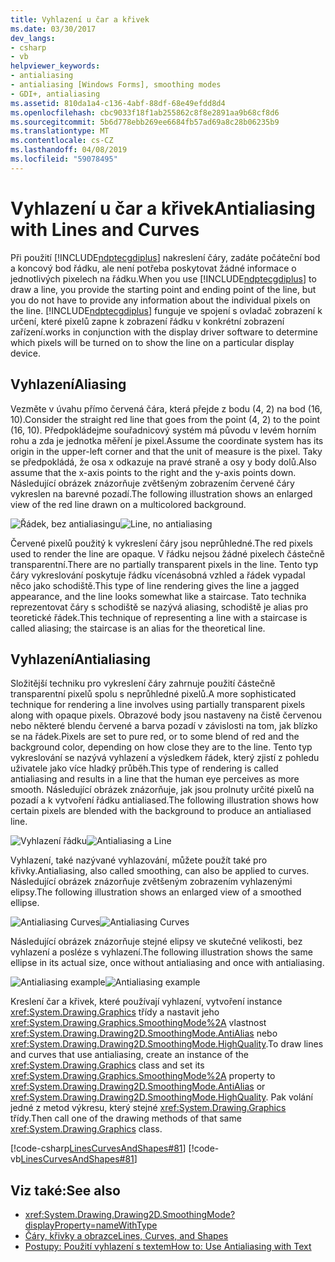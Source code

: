 ```yaml
---
title: Vyhlazení u čar a křivek
ms.date: 03/30/2017
dev_langs:
- csharp
- vb
helpviewer_keywords:
- antialiasing
- antialiasing [Windows Forms], smoothing modes
- GDI+, antialiasing
ms.assetid: 810da1a4-c136-4abf-88df-68e49efdd8d4
ms.openlocfilehash: cbc9033f18f1ab255862c8f8e2891aa9b68cf8d6
ms.sourcegitcommit: 5b6d778ebb269ee6684fb57ad69a8c28b06235b9
ms.translationtype: MT
ms.contentlocale: cs-CZ
ms.lasthandoff: 04/08/2019
ms.locfileid: "59078495"
---
```

# <a name="antialiasing-with-lines-and-curves"></a><span data-ttu-id="a7924-102">Vyhlazení u čar a křivek</span><span class="sxs-lookup"><span data-stu-id="a7924-102">Antialiasing with Lines and Curves</span></span>
<span data-ttu-id="a7924-103">Při použití [!INCLUDE[ndptecgdiplus](../../../../includes/ndptecgdiplus-md.md)] nakreslení čáry, zadáte počáteční bod a koncový bod řádku, ale není potřeba poskytovat žádné informace o jednotlivých pixelech na řádku.</span><span class="sxs-lookup"><span data-stu-id="a7924-103">When you use [!INCLUDE[ndptecgdiplus](../../../../includes/ndptecgdiplus-md.md)] to draw a line, you provide the starting point and ending point of the line, but you do not have to provide any information about the individual pixels on the line.</span></span> [!INCLUDE[ndptecgdiplus](../../../../includes/ndptecgdiplus-md.md)] <span data-ttu-id="a7924-104">funguje ve spojení s ovladač zobrazení k určení, které pixelů zapne k zobrazení řádku v konkrétní zobrazení zařízení.</span><span class="sxs-lookup"><span data-stu-id="a7924-104">works in conjunction with the display driver software to determine which pixels will be turned on to show the line on a particular display device.</span></span>  
  
## <a name="aliasing"></a><span data-ttu-id="a7924-105">Vyhlazení</span><span class="sxs-lookup"><span data-stu-id="a7924-105">Aliasing</span></span>  
 <span data-ttu-id="a7924-106">Vezměte v úvahu přímo červená čára, která přejde z bodu (4, 2) na bod (16, 10).</span><span class="sxs-lookup"><span data-stu-id="a7924-106">Consider the straight red line that goes from the point (4, 2) to the point (16, 10).</span></span> <span data-ttu-id="a7924-107">Předpokládejme souřadnicový systém má původu v levém horním rohu a zda je jednotka měření je pixel.</span><span class="sxs-lookup"><span data-stu-id="a7924-107">Assume the coordinate system has its origin in the upper-left corner and that the unit of measure is the pixel.</span></span> <span data-ttu-id="a7924-108">Taky se předpokládá, že osa x odkazuje na pravé straně a osy y body dolů.</span><span class="sxs-lookup"><span data-stu-id="a7924-108">Also assume that the x-axis points to the right and the y-axis points down.</span></span> <span data-ttu-id="a7924-109">Následující obrázek znázorňuje zvětšeným zobrazením červené čáry vykreslen na barevné pozadí.</span><span class="sxs-lookup"><span data-stu-id="a7924-109">The following illustration shows an enlarged view of the red line drawn on a multicolored background.</span></span>  
  
 <span data-ttu-id="a7924-110">![Řádek, bez antialiasingu](./media/aboutgdip02-art33.gif "AboutGdip02_Art33")</span><span class="sxs-lookup"><span data-stu-id="a7924-110">![Line, no antialiasing](./media/aboutgdip02-art33.gif "AboutGdip02_Art33")</span></span>  
  
 <span data-ttu-id="a7924-111">Červené pixelů použitý k vykreslení čáry jsou neprůhledné.</span><span class="sxs-lookup"><span data-stu-id="a7924-111">The red pixels used to render the line are opaque.</span></span> <span data-ttu-id="a7924-112">V řádku nejsou žádné pixelech částečně transparentní.</span><span class="sxs-lookup"><span data-stu-id="a7924-112">There are no partially transparent pixels in the line.</span></span> <span data-ttu-id="a7924-113">Tento typ čáry vykreslování poskytuje řádku vícenásobná vzhled a řádek vypadal něco jako schodiště.</span><span class="sxs-lookup"><span data-stu-id="a7924-113">This type of line rendering gives the line a jagged appearance, and the line looks somewhat like a staircase.</span></span> <span data-ttu-id="a7924-114">Tato technika reprezentovat čáry s schodiště se nazývá aliasing, schodiště je alias pro teoretické řádek.</span><span class="sxs-lookup"><span data-stu-id="a7924-114">This technique of representing a line with a staircase is called aliasing; the staircase is an alias for the theoretical line.</span></span>  
  
## <a name="antialiasing"></a><span data-ttu-id="a7924-115">Vyhlazení</span><span class="sxs-lookup"><span data-stu-id="a7924-115">Antialiasing</span></span>  
 <span data-ttu-id="a7924-116">Složitější techniku pro vykreslení čáry zahrnuje použití částečně transparentní pixelů spolu s neprůhledné pixelů.</span><span class="sxs-lookup"><span data-stu-id="a7924-116">A more sophisticated technique for rendering a line involves using partially transparent pixels along with opaque pixels.</span></span> <span data-ttu-id="a7924-117">Obrazové body jsou nastaveny na čistě červenou nebo některé blendu červené a barva pozadí v závislosti na tom, jak blízko se na řádek.</span><span class="sxs-lookup"><span data-stu-id="a7924-117">Pixels are set to pure red, or to some blend of red and the background color, depending on how close they are to the line.</span></span> <span data-ttu-id="a7924-118">Tento typ vykreslování se nazývá vyhlazení a výsledkem řádek, který zjistí z pohledu uživatele jako více hladký průběh.</span><span class="sxs-lookup"><span data-stu-id="a7924-118">This type of rendering is called antialiasing and results in a line that the human eye perceives as more smooth.</span></span> <span data-ttu-id="a7924-119">Následující obrázek znázorňuje, jak jsou prolnuty určité pixelů na pozadí a k vytvoření řádku antialiased.</span><span class="sxs-lookup"><span data-stu-id="a7924-119">The following illustration shows how certain pixels are blended with the background to produce an antialiased line.</span></span>  
  
 <span data-ttu-id="a7924-120">![Vyhlazení řádku](./media/aboutgdip02-art34.gif "AboutGdip02_Art34")</span><span class="sxs-lookup"><span data-stu-id="a7924-120">![Antialiasing a Line](./media/aboutgdip02-art34.gif "AboutGdip02_Art34")</span></span>  
  
 <span data-ttu-id="a7924-121">Vyhlazení, také nazývané vyhlazování, můžete použít také pro křivky.</span><span class="sxs-lookup"><span data-stu-id="a7924-121">Antialiasing, also called smoothing, can also be applied to curves.</span></span> <span data-ttu-id="a7924-122">Následující obrázek znázorňuje zvětšeným zobrazením vyhlazenými elipsy.</span><span class="sxs-lookup"><span data-stu-id="a7924-122">The following illustration shows an enlarged view of a smoothed ellipse.</span></span>  
  
 <span data-ttu-id="a7924-123">![Antialiasing Curves](./media/aboutgdip02-art35.gif "AboutGdip02_Art35")</span><span class="sxs-lookup"><span data-stu-id="a7924-123">![Antialiasing Curves](./media/aboutgdip02-art35.gif "AboutGdip02_Art35")</span></span>  
  
 <span data-ttu-id="a7924-124">Následující obrázek znázorňuje stejné elipsy ve skutečné velikosti, bez vyhlazení a posléze s vyhlazení.</span><span class="sxs-lookup"><span data-stu-id="a7924-124">The following illustration shows the same ellipse in its actual size, once without antialiasing and once with antialiasing.</span></span>  
  
 <span data-ttu-id="a7924-125">![Antialiasing example](./media/aboutgdip02-art36.gif "AboutGdip02_Art36")</span><span class="sxs-lookup"><span data-stu-id="a7924-125">![Antialiasing example](./media/aboutgdip02-art36.gif "AboutGdip02_Art36")</span></span>  
  
 <span data-ttu-id="a7924-126">Kreslení čar a křivek, které používají vyhlazení, vytvoření instance <xref:System.Drawing.Graphics> třídy a nastavit jeho <xref:System.Drawing.Graphics.SmoothingMode%2A> vlastnost <xref:System.Drawing.Drawing2D.SmoothingMode.AntiAlias> nebo <xref:System.Drawing.Drawing2D.SmoothingMode.HighQuality>.</span><span class="sxs-lookup"><span data-stu-id="a7924-126">To draw lines and curves that use antialiasing, create an instance of the <xref:System.Drawing.Graphics> class and set its <xref:System.Drawing.Graphics.SmoothingMode%2A> property to <xref:System.Drawing.Drawing2D.SmoothingMode.AntiAlias> or <xref:System.Drawing.Drawing2D.SmoothingMode.HighQuality>.</span></span> <span data-ttu-id="a7924-127">Pak volání jedné z metod výkresu, který stejné <xref:System.Drawing.Graphics> třídy.</span><span class="sxs-lookup"><span data-stu-id="a7924-127">Then call one of the drawing methods of that same <xref:System.Drawing.Graphics> class.</span></span>  
  
 [!code-csharp[LinesCurvesAndShapes#81](~/samples/snippets/csharp/VS_Snippets_Winforms/LinesCurvesAndShapes/CS/Class1.cs#81)]
 [!code-vb[LinesCurvesAndShapes#81](~/samples/snippets/visualbasic/VS_Snippets_Winforms/LinesCurvesAndShapes/VB/Class1.vb#81)]  
  
## <a name="see-also"></a><span data-ttu-id="a7924-128">Viz také:</span><span class="sxs-lookup"><span data-stu-id="a7924-128">See also</span></span>

- <xref:System.Drawing.Drawing2D.SmoothingMode?displayProperty=nameWithType>
- [<span data-ttu-id="a7924-129">Čáry, křivky a obrazce</span><span class="sxs-lookup"><span data-stu-id="a7924-129">Lines, Curves, and Shapes</span></span>](lines-curves-and-shapes.md)
- [<span data-ttu-id="a7924-130">Postupy: Použití vyhlazení s textem</span><span class="sxs-lookup"><span data-stu-id="a7924-130">How to: Use Antialiasing with Text</span></span>](how-to-use-antialiasing-with-text.md)
